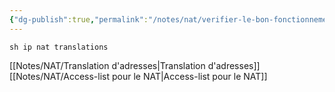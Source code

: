 ```yaml
---
{"dg-publish":true,"permalink":"/notes/nat/verifier-le-bon-fonctionnement-de-la-translation/"}
---
```


```
sh ip nat translations
```
[[Notes/NAT/Translation d'adresses\|Translation d'adresses]]
[[Notes/NAT/Access-list pour le NAT\|Access-list pour le NAT]]